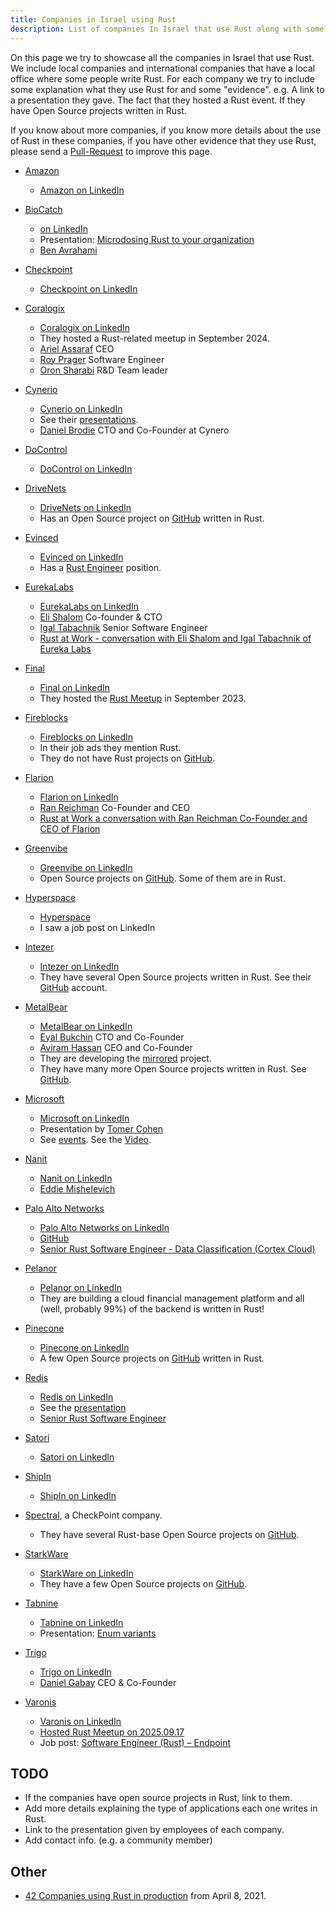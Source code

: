 ```yaml
---
title: Companies in Israel using Rust
description: List of companies In Israel that use Rust along with some information on what they use it for.
---
```


On this page we try to showcase all the companies in Israel that use Rust. We include local companies and international companies that have a local office where some people write Rust.
For each company we try to include some explanation what they use Rust for and some "evidence". e.g. A link to a presentation they gave. The fact that they hosted a Rust event. If they have Open Source projects written in Rust.

If you know about more companies, if you know more details about the use of Rust in these companies, if you have other evidence that they use Rust, please send a [Pull-Request](https://github.com/szabgab/rust.org.il/) to improve this page.

* [Amazon](https://www.amazon.com/)
    * [Amazon on LinkedIn](https://www.linkedin.com/company/amazon/)

* [BioCatch](https://www.biocatch.com/)
    * [on LinkedIn](https://www.linkedin.com/company/biocatch/)
    * Presentation: [Microdosing Rust to your organization](/presentations/microdosing-rust-to-your-organization)
    * [Ben Avrahami](https://www.linkedin.com/in/ben-avrahami-b4855a1a7/)

* [Checkpoint](https://www.checkpoint.com/)
    * [Checkpoint on LinkedIn](https://www.linkedin.com/company/check-point-software-technologies/)

* [Coralogix](https://coralogix.com/)
    * [Coralogix on LinkedIn](https://www.linkedin.com/company/coralogix/)
    * They hosted a Rust-related meetup in September 2024.
    * [Ariel Assaraf](https://www.linkedin.com/in/ariel-assaraf-ab621896/) CEO
    * [Roy Prager](https://www.linkedin.com/in/roy-prager-40656a119/) Software Engineer
    * [Oron Sharabi](https://www.linkedin.com/in/oron-sharabi-27615b26/) R&D Team leader


* [Cynerio](https://www.cynerio.com/)
    * [Cynerio on LinkedIn](https://www.linkedin.com/company/cynerio/)
    * See their [presentations](/events/).
    * [Daniel Brodie](https://www.linkedin.com/in/danielbrodie/) CTO and Co-Founder at Cynero

* [DoControl](https://www.docontrol.io/)
    * [DoControl on LinkedIn](https://www.linkedin.com/company/do-control/)

* [DriveNets](https://drivenets.com/)
    * [DriveNets on LinkedIn](https://www.linkedin.com/company/drivenets/)
    * Has an Open Source project on [GitHub](https://github.com/drivenets) written in Rust.

* [Evinced](https://www.evinced.com/)
    * [Evinced on LinkedIn](https://www.linkedin.com/company/evinced/)
    * Has a [Rust Engineer](https://www.evinced.com/careers/rust-engineer) position.

* [EurekaLabs](https://eurekalabs.xyz/)
    * [EurekaLabs on LinkedIn](https://www.linkedin.com/company/eureka-laboratories/)
    * [Eli Shalom](https://www.linkedin.com/in/elishalom/) Co-founder & CTO
    * [Igal Tabachnik](https://www.linkedin.com/in/igaltabachnik/) Senior Software Engineer
    * [Rust at Work - conversation with Eli Shalom and Igal Tabachnik of Eureka Labs](https://rust.code-maven.com/rust-at-work-eureka-labs)

* [Final](https://www.final.co.il/)
    * [Final on LinkedIn](https://www.linkedin.com/company/finalisrael/)
    * They hosted the [Rust Meetup](/events/) in September 2023.

* [Fireblocks](https://www.fireblocks.com/)
    * [Fireblocks on LinkedIn](https://www.linkedin.com/company/fireblocks/)
    * In their job ads they mention Rust.
    * They do not have Rust projects on [GitHub](https://github.com/fireblocks).

* [Flarion](https://www.flarion.io/)
    * [Flarion on LinkedIn](https://www.linkedin.com/company/flarion/)
    * [Ran Reichman](https://www.linkedin.com/in/ran-reichman-740163b7/) Co-Founder and CEO
    * [Rust at Work a conversation with Ran Reichman Co-Founder and CEO of Flarion](https://rust.code-maven.com/rust-at-work-flarion)

* [Greenvibe](https://greenvibe.io/)
    * [Greenvibe on LinkedIn](https://www.linkedin.com/company/greenvibe-sensing-technologies/)
    * Open Source projects on [GitHub](https://github.com/greenvibe-io). Some of them are in Rust.

* [Hyperspace](https://www.hyper-space.io/)
    * [Hyperspace](https://www.linkedin.com/company/hyperspace-db/)
    * I saw a job post on LinkedIn

* [Intezer](https://intezer.com/)
    * [Intezer on LinkedIn](https://www.linkedin.com/company/intezer-labs/)
    * They have several Open Source projects written in Rust. See their [GitHub](https://github.com/intezer) account.

* [MetalBear](https://metalbear.co)
    * [MetalBear on LinkedIn](https://www.linkedin.com/company/metalbearco/)
    * [Eyal Bukchin](https://www.linkedin.com/in/eyal-bukchin/) CTO and Co-Founder
    * [Aviram Hassan](https://www.linkedin.com/in/aviram-hassan/) CEO and Co-Founder
    * They are developing the [mirrored](https://github.com/metalbear-co/mirrord) project.
    * They have many more Open Source projects written in Rust. See [GitHub](https://github.com/metalbear-co).

* [Microsoft](https://www.microsoft.com/)
    * [Microsoft on LinkedIn](https://www.linkedin.com/company/microsoft/)
    * Presentation by [Tomer Cohen](https://www.linkedin.com/in/tomercode/)
    * See [events](/events/). See the [Video](https://youtu.be/Fi--zxTU-8w).

* [Nanit](https://www.nanit.com/)
    * [Nanit on LinkedIn](https://www.linkedin.com/company/nanit/)
    * [Eddie Mishelevich](https://www.linkedin.com/in/eddie-mishelevich-b1016b56/)

* [Palo Alto Networks](https://www.paloaltonetworks.com/)
    * [Palo Alto Networks on LinkedIn](https://www.linkedin.com/company/palo-alto-networks/)
    * [GitHub](https://github.com/PaloAltoNetworks)
    * [Senior Rust Software Engineer - Data Classification (Cortex Cloud)](https://www.linkedin.com/jobs/view/4243847819)

* [Pelanor](https://www.pelanor.io/)
    * [Pelanor on LinkedIn](https://www.linkedin.com/company/pelanor/)
    * They are building a cloud financial management platform and all (well, probably 99%) of the backend is written in Rust!

* [Pinecone](https://www.pinecone.io/)
    * [Pinecone on LinkedIn](https://www.linkedin.com/company/pinecone-io/)
    * A few Open Source projects on [GitHub](https://github.com/pinecone-io) written in Rust.

* [Redis](https://redis.com/)
    * [Redis on LinkedIn](https://www.linkedin.com/company/redisinc/)
    * See the [presentation](/events/)
    * [Senior Rust Software Engineer](https://www.linkedin.com/jobs/view/4194286670)

* [Satori](https://satoricyber.com/)
    * [Satori on LinkedIn](https://www.linkedin.com/company/satori/)

* [ShipIn](https://shipin.ai/)
    * [ShipIn on LinkedIn](https://www.linkedin.com/company/shipin/)

* [Spectral](https://spectralops.io/), a CheckPoint company.
    * They have several Rust-base Open Source projects on [GitHub](https://github.com/SpectralOps).

* [StarkWare](https://starkware.co/)
    * [StarkWare on LinkedIn](https://www.linkedin.com/company/starkware/)
    * They have a few Open Source projects on [GitHub](https://github.com/starkware-libs).

* [Tabnine](https://www.tabnine.com/)
    * [Tabnine on LinkedIn](https://www.linkedin.com/company/tabnine/)
    * Presentation: [Enum variants](/presentations/enum-variants)

* [Trigo](https://trigoretail.com/)
    * [Trigo on LinkedIn](https://www.linkedin.com/company/trigoretail/)
    * [Daniel Gabay](https://www.linkedin.com/in/daniel-gabay/) CEO & Co-Founder

* [Varonis](https://www.varonis.com/)
    * [Varonis on LinkedIn](https://www.linkedin.com/company/varonis/)
    * [Hosted Rust Meetup on 2025.09.17](/events/2025-09-17-in-person)
    * Job post: [Software Engineer (Rust) – Endpoint](https://www.linkedin.com/jobs/view/4160534145/)

## TODO

* If the companies have open source projects in Rust, link to them.
* Add more details explaining the type of applications each one writes in Rust.
* Link to the presentation given by employees of each company.
* Add contact info. (e.g. a community member)

## Other

* [42 Companies using Rust in production](https://kerkour.com/rust-in-production-2021) from April 8, 2021.


